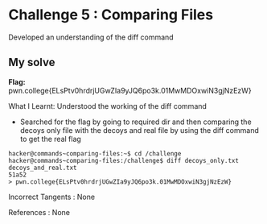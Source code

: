 # Challenge 5 : Comparing Files

Developed an understanding of the diff command

## My solve

**Flag:** pwn.college{ELsPtv0hrdrjUGwZIa9yJQ6po3k.01MwMDOxwiN3gjNzEzW}

What I Learnt: Understood the working of the diff command

- Searched for the flag by going to required dir and then comparing the decoys only file with the decoys and real file by using the diff command to get the real flag

```
hacker@commands~comparing-files:~$ cd /challenge
hacker@commands~comparing-files:/challenge$ diff decoys_only.txt decoys_and_real.txt
51a52
> pwn.college{ELsPtv0hrdrjUGwZIa9yJQ6po3k.01MwMDOxwiN3gjNzEzW}
```

Incorrect Tangents :
None

References :
None
